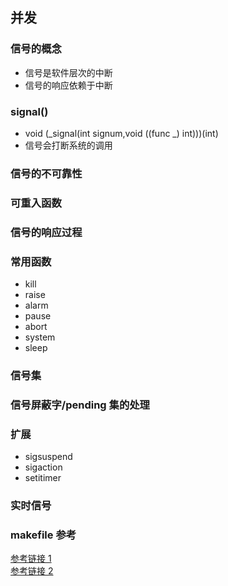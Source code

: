 ## 并发

### 信号的概念

- 信号是软件层次的中断
- 信号的响应依赖于中断

### signal()

- void (_signal(int signum,void ((func _) int)))(int)
- 信号会打断系统的调用

### 信号的不可靠性

### 可重入函数

### 信号的响应过程

### 常用函数

- kill
- raise
- alarm
- pause
- abort
- system
- sleep

### 信号集

### 信号屏蔽字/pending 集的处理

### 扩展

- sigsuspend
- sigaction
- setitimer

### 实时信号

### makefile 参考

[参考链接 1](https://www.cnblogs.com/tp-16b/p/8955462.html)  
[参考链接 2](https://www.cnblogs.com/wang_yb/p/3990952.html)
